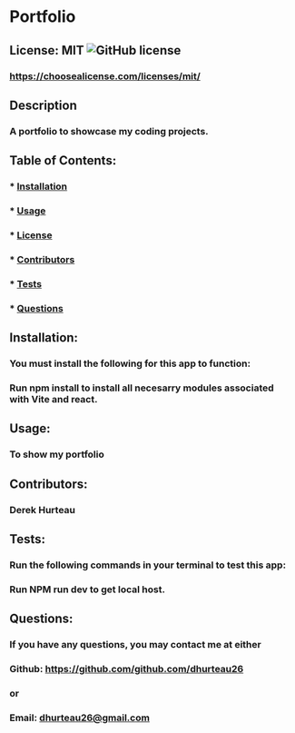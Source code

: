 # Portfolio

  ## License: MIT  ![GitHub license](https://img.shields.io/github/license/Naereen/StrapDown.js.svg)
  ### https://choosealicense.com/licenses/mit/

  ## Description
  ### A portfolio to showcase my coding projects.
  
  ## Table of Contents:
  ###  * [Installation](#installation)
  ###  * [Usage](#usage)
  ###  * [License](#license)
  ###  * [Contributors](#contributors)
  ###  * [Tests](#tests)
  ###  * [Questions](#questions)

  ## Installation:
  ### You must install the following for this app to function:
  ### Run npm install to install all necesarry modules associated with Vite and react.

  ## Usage:
  ### To show my portfolio

  ## Contributors:
  ### Derek Hurteau

  ## Tests:
  ### Run the following commands in your terminal to test this app:
  ### Run NPM run dev to get local host.

  ## Questions:
  ### If you have any questions, you may contact me at either
  ### Github: https://github.com/github.com/dhurteau26
  ### or
  ### Email: dhurteau26@gmail.com
